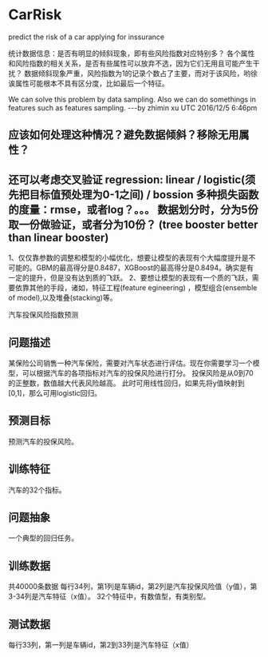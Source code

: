 # CarRisk
predict the risk of a car applying for inssurance

统计数据信息：是否有明显的倾斜现象，即有些风险指数对应特别多？
各个属性和风险指数的相关关系，是否有些属性可以放弃不选，因为它们无用且可能产生干扰？
数据倾斜现象严重，风险指数为1的记录个数占了主要，而对于该风险，哟徐诶属性可能根本不具有区分度，比如最后一个特征。

We can solve this problem by data sampling.
Also we can do somethings in features such as features sampling.
---by zhimin xu  UTC 2016/12/5 6:46pm 


应该如何处理这种情况？避免数据倾斜？移除无用属性？
---
还可以考虑交叉验证
regression: linear / logistic(须先把目标值预处理为0-1之间) / bossion
多种损失函数的度量：rmse，或者log？。。。
数据划分时，分为5份取一份做验证，或者分为10份？
(tree booster better than linear booster)
---
1、仅仅靠参数的调整和模型的小幅优化，想要让模型的表现有个大幅度提升是不可能的。GBM的最高得分是0.8487，XGBoost的最高得分是0.8494。确实是有一定的提升，但是没有达到质的飞跃。 
2、要想让模型的表现有一个质的飞跃，需要依靠其他的手段，诸如，特征工程(feature egineering) ，模型组合(ensemble of model),以及堆叠(stacking)等。




汽车投保风险指数预测

## 问题描述

某保险公司销售一种汽车保险，需要对汽车状态进行评估。现在你需要学习一个模型，可以根据汽车的各项指标对汽车的投保风险进行打分。
投保风险是从0到70的正整数，数值越大代表风险越高。
此时可用线性回归，如果先将y值映射到[0,1]，那么可用logistic回归。

## 预测目标

预测汽车的投保风险。

## 训练特征

汽车的32个指标。

## 问题抽象

一个典型的回归任务。

## 训练数据

共40000条数据
每行34列，第1列是车辆id，第2列是汽车投保风险值（y值），第3-34列是汽车特征（x值）。
32个特征中，有数值型，有类别型。

## 测试数据

每行33列，第一列是车辆id，第2到33列是汽车特征（x值）


